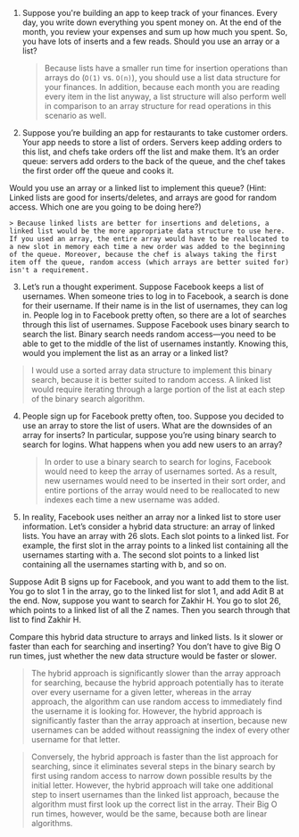 1. Suppose you're building an app to keep track of your finances. Every day, you write down everything you spent money on. At the end of the month, you review your expenses and sum up how much you spent. So, you have lots of inserts and a few reads. Should you use an array or a list?

    > Because lists have a smaller run time for insertion operations than arrays do (`O(1)` vs. `O(n)`), you should use a list data structure for your finances. In addition, because each month you are reading every item in the list anyway, a list structure will also perform well in comparison to an array structure for read operations in this scenario as well.

2. Suppose you’re building an app for restaurants to take customer orders. Your app needs to store a list of orders. Servers keep adding orders to this list, and chefs take orders off the list and make them. It’s an order queue: servers add orders to the back of the queue, and the chef takes the first order off the queue and cooks it.

  Would you use an array or a linked list to implement this queue? (Hint: Linked lists are good for inserts/deletes, and arrays are good for random access. Which one are you going to be doing here?)

    > Because linked lists are better for insertions and deletions, a linked list would be the more appropriate data structure to use here. If you used an array, the entire array would have to be reallocated to a new slot in memory each time a new order was added to the beginning of the queue. Moreover, because the chef is always taking the first item off the queue, random access (which arrays are better suited for) isn't a requirement.

3. Let’s run a thought experiment. Suppose Facebook keeps a list of usernames. When someone tries to log in to Facebook, a search is done for their username. If their name is in the list of usernames, they can log in. People log in to Facebook pretty often, so there are a lot of searches through this list of usernames. Suppose Facebook uses binary search to search the list. Binary search needs random access—you need to be able to get to the middle of the list of usernames instantly. Knowing this, would you implement the list as an array or a linked list?

  > I would use a sorted array data structure to implement this binary search, because it is better suited to random access. A linked list would require iterating through a large portion of the list at each step of the binary search algorithm.

4. People sign up for Facebook pretty often, too. Suppose you decided to use an array to store the list of users. What are the downsides of an array for inserts? In particular, suppose you’re using binary search to search for logins. What happens when you add new users to an array?

    > In order to use a binary search to search for logins, Facebook would need to keep the array of usernames sorted. As a result, new usernames would need to be inserted in their sort order, and entire portions of the array would need to be reallocated to new indexes each time a new username was added.

5. In reality, Facebook uses neither an array nor a linked list to store user information. Let’s consider a hybrid data structure: an array of linked lists. You have an array with 26 slots. Each slot points to a linked list. For example, the first slot in the array points to a linked list containing all the usernames starting with a. The second slot points to a linked list containing all the usernames starting with b, and so on.

  Suppose Adit B signs up for Facebook, and you want to add them to the list. You go to slot 1 in the array, go to the linked list for slot 1, and add Adit B at the end. Now, suppose you want to search for Zakhir H. You go to slot 26, which points to a linked list of all the Z names. Then you search through that list to find Zakhir H.

  Compare this hybrid data structure to arrays and linked lists. Is it slower or faster than each for searching and inserting? You don’t have to give Big O run times, just whether the new data structure would be faster or slower.

  > The hybrid approach is significantly slower than the array approach for searching, because the hybrid approach potentially has to iterate over every username for a given letter, whereas in the array approach, the algorithm can use random access to immediately find the username it is looking for. However, the hybrid approach is significantly faster than the array approach at insertion, because new usernames can be added without reassigning the index of every other username for that letter.

  > Conversely, the hybrid approach is faster than the list approach for searching, since it eliminates several steps in the binary search by first using random access to narrow down possible results by the initial letter. However, the hybrid approach will take one additional step to insert usernames than the linked list approach, because the algorithm must first look up the correct list in the array. Their Big O run times, however, would be the same, because both are linear algorithms.
